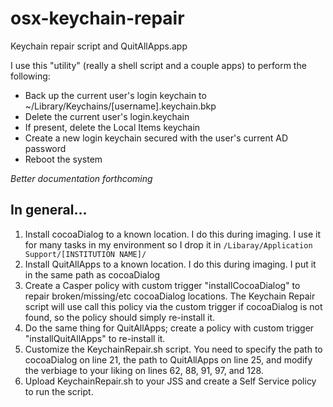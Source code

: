 # osx-keychain-repair
Keychain repair script and QuitAllApps.app

I use this "utility" (really a shell script and a couple apps) to perform the following:

- Back up the current user's login keychain to ~/Library/Keychains/[username].keychain.bkp
- Delete the current user's login.keychain
- If present, delete the Local Items keychain
- Create a new login keychain secured with the user's current AD password
- Reboot the system

*Better documentation forthcoming*

## In general...

1. Install cocoaDialog to a known location. I do this during imaging. I use it for many tasks in my environment so I drop it in `/Libaray/Application Support/[INSTITUTION NAME]/`
2. Install QuitAllApps to a known location. I do this during imaging. I put it in the same path as cocoaDialog
3. Create a Casper policy with custom trigger "installCocoaDialog" to repair broken/missing/etc cocoaDialog locations. The Keychain Repair script will use call this policy via the custom trigger if cocoaDialog is not found, so the policy should simply re-install it.
4. Do the same thing for QuitAllApps; create a policy with custom trigger "installQuitAllApps" to re-install it.
5. Customize the KeychainRepair.sh script. You need to specify the path to cocoaDialog on line 21, the path to QuitAllApps on line 25, and modify the verbiage to your liking on lines 62, 88, 91, 97, and 128.
6. Upload KeychainRepair.sh to your JSS and create a Self Service policy to run the script.
